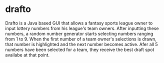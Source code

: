 # drafto 

Drafto is a Java based GUI that allows a fantasy sports league owner to input lottery numbers from his league's team owners. After inputting these numbers, a random number generator starts selecting numbers ranging from 1 to 9. When the first number of a team owner's selections is drawn, that number is highlighted and the next number becomes active. Afer all 5 numbers have been selected for a team, they receive the best draft spot availabe at that point. 

